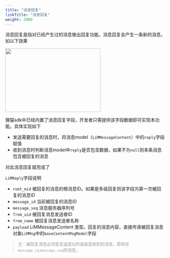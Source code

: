 ```yaml
---
title: "消息回复"
linkTitle: "消息回复"
weight: 2060 
---
```


消息回复是指对已经产生过的消息做出回复功能。消息回复会产生一条新的消息。如以下效果

<img src='../msg_reply.jpg' width=300 height=200/>

狸猫sdk中已经内置了消息回复字段，开发者只需提供该字段数据即可实现本功能。具体实现如下

* 发送需要回复的消息时，将消息model（`LiMMessageContent`）中的`reply`字段赋值
* 收到消息时判断消息model中`reply`是否包含数据，如果不为`null`则本条消息包含被回复的消息

对此消息回复就完成了

`LiMReply`字段说明
* `root_mid` 被回复的消息的根消息ID。如果是多级回复则该字段为第一次被回复的消息ID
* `message_id` 当前被回复的消息ID
* `message_seq` 消息服务器序列号
* `from_uid` 被回复消息发送者ID
* `from_name` 被回复消息发送者名称
* `payload` LiMMessageContent 类型。回复的消息内容，直接传递被回复消息对象`LiMMsg`中的`baseContentMsgModel`字段

><font color='#999' size=2>注：被回复消息必须是发送成功的或者是收到的消息，即存在`message_id`,`message_seq`的消息。</font>